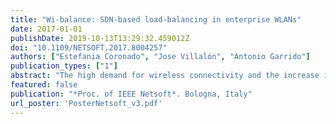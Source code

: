 ```yaml
---
title: "Wi-balance: SDN-based load-balancing in enterprise WLANs"
date: 2017-01-01
publishDate: 2019-10-13T13:29:32.459012Z
doi: "10.1109/NETSOFT.2017.8004257"
authors: ["Estefania Coronado", "Jose Villalón", "Antonio Garrido"]
publication_types: ["1"]
abstract: "The high demand for wireless connectivity and the increase in the applications bitrate have lead to deploy denser and heterogeneous networks. However, an inefficient management of the network resources may arise poor performance and collision issues, therefore presenting a new set of challenges. In this demo, we will leverage on the Software Defined Networking (SDN) paradigm to show Wi-Balance, an algorithm able to achieve an effective balance of the traffic load in Wi-Fi networks with the aim of providing an optimum distribution of the network resources and improving the global performance."
featured: false
publication: "*Proc. of IEEE Netsoft*. Bologna, Italy"
url_poster: 'PosterNetsoft_v3.pdf'
---
```


